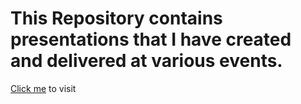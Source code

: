 # This Repository contains presentations that I have created and delivered at various events. 
[Click me](https://aashutoshtrivedi.iitjammu@github.io/Presentations/) to visit 
